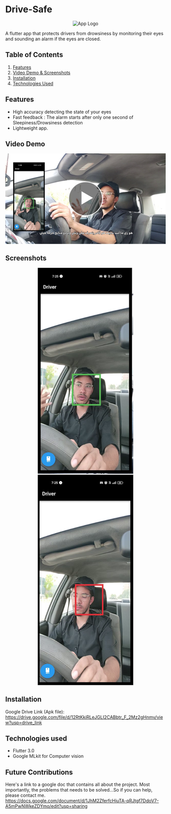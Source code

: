 # Drive-Safe

<p align="center">
  <img src="[screenshots/banner%201024.jpg]" alt="App Logo" width="500" height="500">
</p>
A flutter app that protects drivers from drowsiness by monitoring their eyes and sounding an alarm if the eyes are closed.

## Table of Contents  
1. [Features](#features)  
2. [Video Demo & Screenshots](#screenshots)  
3. [Installation](#installation)  
4. [Technologies Used](#technologies-used)

## Features  
- High accuracy detecting the state of your eyes  
- Fast feedback : The alarm starts after only one second of Sleepiness/Drowsiness detection  
- Lightweight app.

## Video Demo
[![Demo](https://github.com/AmrRagab0/Drive-Safe/blob/main/screenshots/play.png)](https://drive.google.com/file/d/14RNDqBvLAXhur4xO-fht_27zqvijICAe/view?usp=sharing)

## Screenshots  
<p align="center">
<img src="screenshots/1.PNG" width="300" alt="Driver Awake"/>  
<img src="screenshots/3.png" width="300" alt="Driver asleep. Sound Alarm !"/>    
</p>

## Installation
Google Drive Link (Apk file):
https://drive.google.com/file/d/12RtKkiRLeJGLI2CABbtr_F_2Mz2gHnmv/view?usp=drive_link

## Technologies used
- Flutter 3.0
- Google MLkit for Computer vision

## Future Contributions 
Here's a link to a google doc that contains all about the project. Most importantly, the problems that needs to be solved...So if you can help, please contact me.
https://docs.google.com/document/d/1JhM2ZferfcHiuTA-qRJtgf7DdoV7-A5mPwNWkeZDYmo/edit?usp=sharing

